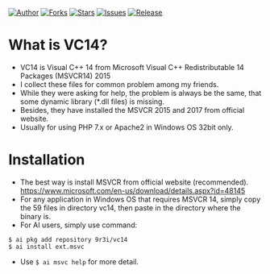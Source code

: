 
[![Author](https://img.shields.io/badge/author-9r3i-lightgrey.svg)](https://github.com/9r3i)
[![Forks](https://img.shields.io/github/forks/9r3i/vc14.svg)](https://github.com/9r3i/vc14/network)
[![Stars](https://img.shields.io/github/stars/9r3i/vc14.svg)](https://github.com/9r3i/vc14/stargazers)
[![Issues](https://img.shields.io/github/issues/9r3i/vc14.svg)](https://github.com/9r3i/vc14/issues)
[![Release](https://img.shields.io/github/release/9r3i/vc14.svg)](https://github.com/9r3i/vc14/releases)


# What is VC14?
- VC14 is Visual C++ 14 from Microsoft Visual C++ Redistributable 14 Packages (MSVCR14) 2015
- I collect these files for common problem among my friends.
- While they were asking for help, the problem is always be the same, that some dynamic library (*.dll files) is missing.
- Besides, they have installed the MSVCR 2015 and 2017 from official website.
- Usually for using PHP 7.x or Apache2 in Windows OS 32bit only.


# Installation
- The best way is install MSVCR from official website (recommended). https://www.microsoft.com/en-us/download/details.aspx?id=48145
- For any application in Windows OS that requires MSVCR 14, simply copy the 59 files in directory vc14, then paste in the directory where the binary is.
- For AI users, simply use command:

```
$ ai pkg add repository 9r3i/vc14
$ ai install ext.msvc
```

- Use ```$ ai msvc help``` for more detail.

